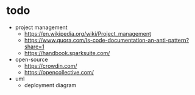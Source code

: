 # todo

- project management
  - https://en.wikipedia.org/wiki/Project_management
  - https://www.quora.com/Is-code-documentation-an-anti-pattern?share=1
  - https://handbook.sparksuite.com/
- open-source
  - https://crowdin.com/
  - https://opencollective.com/
- uml
  - deployment diagram